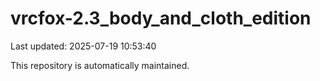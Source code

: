 # vrcfox-2.3_body_and_cloth_edition

Last updated: 2025-07-19 10:53:40

This repository is automatically maintained.
